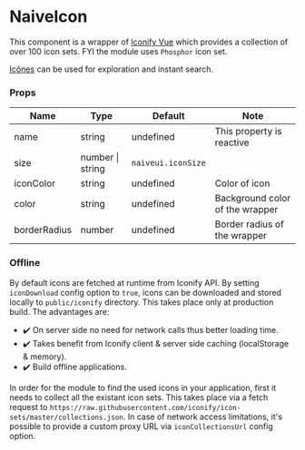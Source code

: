 # NaiveIcon

This component is a wrapper of [Iconify Vue](https://iconify.design/getting-started/) which provides a collection of over 100 icon sets. FYI the module uses `Phosphor` icon set.

[Icônes](https://icones.js.org) can be used for exploration and instant search.

### Props

| **Name**     | **Type**         | **Default**        | **Note**                        |
| ------------ | ---------------- | ------------------ | ------------------------------- |
| name         | string           | undefined          | This property is reactive       |
| size         | number \| string | `naiveui.iconSize` |                                 |
| iconColor    | string           | undefined          | Color of icon                   |
| color        | string           | undefined          | Background color of the wrapper |
| borderRadius | number           | undefined          | Border radius of the wrapper    |

### Offline

By default icons are fetched at runtime from Iconify API. By setting `iconDownload` config option to `true`, icons can be downloaded and stored locally to `public/iconify` directory. This takes place only at production build. The advantages are:

- ✔️ On server side no need for network calls thus better loading time.
- ✔️ Takes benefit from Iconify client & server side caching (localStorage & memory).
- ✔️ Build offline applications.

In order for the module to find the used icons in your application, first it needs to collect all the existant icon sets. This takes place via a fetch request to `https://raw.githubusercontent.com/iconify/icon-sets/master/collections.json`. In case of network access limitations, it's possible to provide a custom proxy URL via `iconCollectionsUrl` config option.
